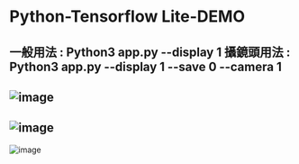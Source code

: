 ﻿# Python-Tensorflow Lite-DEMO
一般用法 : Python3 app.py --display 1
攝鏡頭用法 : Python3 app.py --display 1 --save 0 --camera 1
-----------------------------------------------------------------------------------------------------------------------------------------------------------
![image](https://github.com/weilly0912/Python-TensorflowLite-DEMO/blob/v7.0/OP-Killer%20%E6%B7%B1%E5%BA%A6%E5%AD%B8%E7%BF%92%E6%87%89%E7%94%A8%E7%A4%BA%E6%84%8F%E5%9C%96.png)
-----------------------------------------------------------------------------------------------------------------------------------------------------------
![image](https://github.com/weilly0912/Python-TensorflowLite-DEMO/blob/v7.0/OP-Killer%20%E6%B7%B1%E5%BA%A6%E5%AD%B8%E7%BF%92-%E6%9B%B4%E5%A4%9A%E5%AF%A6%E9%9A%9B%E6%87%89%E7%94%A8%E7%A4%BA%E6%84%8F%E5%9C%96.png)
-----------------------------------------------------------------------------------------------------------------------------------------------------------
![image](https://github.com/weilly0912/Python-TensorflowLite-DEMO/blob/v7.0/OP-Killer%20%E6%B7%B1%E5%BA%A6%E5%AD%B8%E7%BF%92-%E6%9B%B4%E5%A4%9A%E5%AF%A6%E9%9A%9B%E6%87%89%E7%94%A8%E6%95%B8%E6%93%9A%E8%A1%A8.png)
